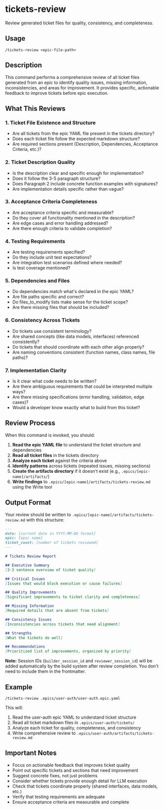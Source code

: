 # tickets-review

Review generated ticket files for quality, consistency, and completeness.

## Usage

```
/tickets-review <epic-file-path>
```

## Description

This command performs a comprehensive review of all ticket files generated from an epic to identify quality issues, missing information, inconsistencies, and areas for improvement. It provides specific, actionable feedback to improve tickets before epic execution.

## What This Reviews

### 1. Ticket File Existence and Structure
- Are all tickets from the epic YAML file present in the tickets directory?
- Does each ticket file follow the expected markdown structure?
- Are required sections present (Description, Dependencies, Acceptance Criteria, etc.)?

### 2. Ticket Description Quality
- Is the description clear and specific enough for implementation?
- Does it follow the 3-5 paragraph structure?
- Does Paragraph 2 include concrete function examples with signatures?
- Are implementation details specific rather than vague?

### 3. Acceptance Criteria Completeness
- Are acceptance criteria specific and measurable?
- Do they cover all functionality mentioned in the description?
- Are edge cases and error handling addressed?
- Are there enough criteria to validate completion?

### 4. Testing Requirements
- Are testing requirements specified?
- Do they include unit test expectations?
- Are integration test scenarios defined where needed?
- Is test coverage mentioned?

### 5. Dependencies and Files
- Do dependencies match what's declared in the epic YAML?
- Are file paths specific and correct?
- Do files_to_modify lists make sense for the ticket scope?
- Are there missing files that should be included?

### 6. Consistency Across Tickets
- Do tickets use consistent terminology?
- Are shared concepts (like data models, interfaces) referenced consistently?
- Do tickets that should coordinate with each other align properly?
- Are naming conventions consistent (function names, class names, file paths)?

### 7. Implementation Clarity
- Is it clear what code needs to be written?
- Are there ambiguous requirements that could be interpreted multiple ways?
- Are there missing specifications (error handling, validation, edge cases)?
- Would a developer know exactly what to build from this ticket?

## Review Process

When this command is invoked, you should:

1. **Read the epic YAML file** to understand the ticket structure and dependencies
2. **Read all ticket files** in the tickets directory
3. **Analyze each ticket** against the criteria above
4. **Identify patterns** across tickets (repeated issues, missing sections)
5. **Create the artifacts directory** if it doesn't exist (e.g., `.epics/[epic-name]/artifacts/`)
6. **Write findings** to `.epics/[epic-name]/artifacts/tickets-review.md` using the Write tool

## Output Format

Your review should be written to `.epics/[epic-name]/artifacts/tickets-review.md` with this structure:

```markdown
---
date: [current date in YYYY-MM-DD format]
epic: [epic name]
ticket_count: [number of tickets reviewed]
---

# Tickets Review Report

## Executive Summary
[2-3 sentence overview of ticket quality]

## Critical Issues
[Issues that would block execution or cause failures]

## Quality Improvements
[Significant improvements to ticket clarity and completeness]

## Missing Information
[Required details that are absent from tickets]

## Consistency Issues
[Inconsistencies across tickets that need alignment]

## Strengths
[What the tickets do well]

## Recommendations
[Prioritized list of improvements, organized by priority]
```

**Note:** Session IDs (`builder_session_id` and `reviewer_session_id`) will be added automatically by the build system after review completion. You don't need to include them in the frontmatter.

## Example

```
/tickets-review .epics/user-auth/user-auth.epic.yaml
```

This will:
1. Read the user-auth epic YAML to understand ticket structure
2. Read all ticket markdown files in `.epics/user-auth/tickets/`
3. Analyze each ticket for quality, completeness, and consistency
4. Write comprehensive review to `.epics/user-auth/artifacts/tickets-review.md`

## Important Notes

- Focus on actionable feedback that improves ticket quality
- Point out specific tickets and sections that need improvement
- Suggest concrete fixes, not just problems
- Consider whether tickets provide enough detail for LLM execution
- Check that tickets coordinate properly (shared interfaces, data models, etc.)
- Verify that testing requirements are adequate
- Ensure acceptance criteria are measurable and complete
